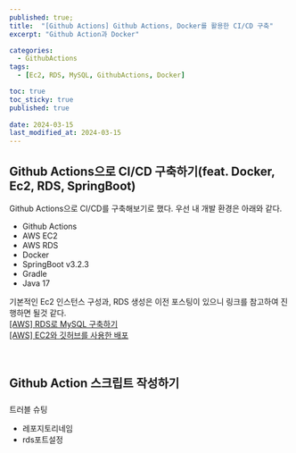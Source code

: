 ```yaml
---
published: true;
title:  "[Github Actions] Github Actions, Docker를 활용한 CI/CD 구축"
excerpt: "Github Action과 Docker"

categories:
  - GithubActions
tags:
  - [Ec2, RDS, MySQL, GithubActions, Docker]

toc: true
toc_sticky: true
published: true
 
date: 2024-03-15
last_modified_at: 2024-03-15
---
```

## Github Actions으로 CI/CD 구축하기(feat. Docker, Ec2, RDS, SpringBoot)
Github Actions으로 CI/CD를 구축해보기로 했다. 우선 내 개발 환경은 아래와 같다.
- Github Actions
- AWS EC2
- AWS RDS
- Docker
- SpringBoot v3.2.3
- Gradle
- Java 17

기본적인 Ec2 인스턴스 구성과, RDS 생성은 이전 포스팅이 있으니 링크를 참고하여 진행하면 될것 같다.    
[[AWS] RDS로 MySQL 구축하기](https://gunnu3226.github.io/aws/RDS/)  
[[AWS] EC2와 깃허브를 사용한 배포](https://gunnu3226.github.io/aws/Ec2%EC%99%80%EA%B9%83%ED%97%88%EB%B8%8C/)

<br>

## Github Action 스크립트 작성하기
### 
트러블 슈팅
- 레포지토리네임
- rds포트설정
